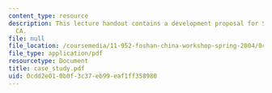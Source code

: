 ```yaml
---
content_type: resource
description: This lecture handout contains a development proposal for Sacramento,
  CA.
file: null
file_location: /coursemedia/11-952-foshan-china-workshop-spring-2004/0cdd2e010b0f3c37eb99eaf1ff358980_case_study.pdf
file_type: application/pdf
resourcetype: Document
title: case_study.pdf
uid: 0cdd2e01-0b0f-3c37-eb99-eaf1ff358980
---
```

